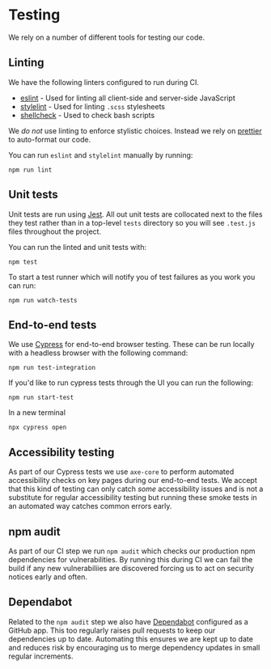# Testing

We rely on a number of different tools for testing our code.

## Linting

We have the following linters configured to run during CI.

-   [eslint](https://eslint.org/) - Used for linting all client-side and server-side JavaScript
-   [stylelint](https://stylelint.io/) - Used for linting `.scss` stylesheets
-   [shellcheck](https://www.shellcheck.net/) - Used to check bash scripts

We _do not_ use linting to enforce stylistic choices. Instead we rely on [prettier](https://prettier.io/) to auto-format our code.

You can run `eslint` and `stylelint` manually by running:

```shell script
npm run lint
```

## Unit tests

Unit tests are run using [Jest](https://jestjs.io/). All out unit tests are collocated next to the files they test rather than in a top-level `tests` directory so you will see `.test.js` files throughout the project.

You can run the linted and unit tests with:

```shell script
npm test
```

To start a test runner which will notify you of test failures as you work you can run:

```shell script
npm run watch-tests
```

## End-to-end tests

We use [Cypress](https://www.cypress.io/) for end-to-end browser testing. These can be run locally with a headless browser with the following command:

```shell script
npm run test-integration
```

If you'd like to run cypress tests through the UI you can run the following:

```shell script
npm run start-test
```

In a new terminal

```shell script
npx cypress open
```

## Accessibility testing

As part of our Cypress tests we use `axe-core` to perform automated accessibility checks on key pages during our end-to-end tests. We accept that this kind of testing can only catch _some_ accessibility issues and is not a substitute for regular accessibility testing but running these smoke tests in an automated way catches common errors early.

## npm audit

As part of our CI step we run `npm audit` which checks our production npm dependencies for vulnerabilities. By running this during CI we can fail the build if any new vulnerabiliies are discovered forcing us to act on security notices early and often.

## Dependabot

Related to the `npm audit` step we also have [Dependabot](https://dependabot.com/) configured as a GitHub app. This too regularly raises pull requests to keep our dependencies up to date. Automating this ensures we are kept up to date and reduces risk by encouraging us to merge dependency updates in small regular increments.
